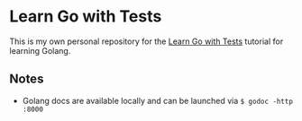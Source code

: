 # Learn Go with Tests

This is my own personal repository for the [Learn Go with Tests](https://quii.gitbook.io/learn-go-with-tests/) tutorial for learning Golang.

## Notes

* Golang docs are available locally and can be launched via `$ godoc -http :8000`
